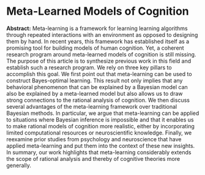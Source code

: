 # Meta-Learned Models of Cognition

**Abstract:** Meta-learning is a framework for learning learning algorithms through repeated interactions with an environment as opposed to designing them by hand. In recent years, this framework has established itself as a promising tool for building models of human cognition. Yet, a coherent research program around meta-learned models of cognition is still missing. The purpose of this article is to synthesize previous work in this field and establish such a research program. We rely on three key pillars to accomplish this goal. We first point out that meta-learning can be used to construct Bayes-optimal learning. This result not only implies that any behavioral phenomenon that can be explained by a Bayesian model can also be explained by a meta-learned model but also allows us to draw strong connections to the rational analysis of cognition. We then discuss several advantages of the meta-learning framework over traditional Bayesian methods. In particular, we argue that meta-learning can be applied to situations where Bayesian inference is impossible and that it enables us to make rational models of cognition more realistic, either by incorporating limited computational resources or neuroscientific knowledge. Finally, we reexamine prior studies from psychology and neuroscience that have applied meta-learning and put them into the context of these new insights. In summary, our work highlights that meta-learning considerably extends the scope of rational analysis and thereby of cognitive theories more generally.
